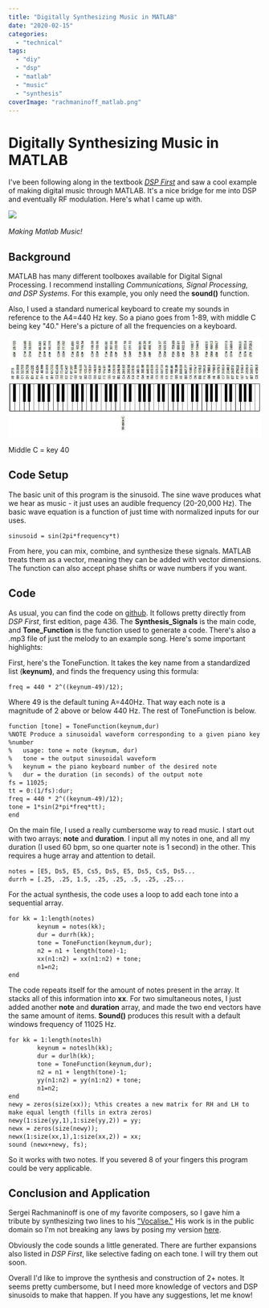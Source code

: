 ```yaml
---
title: "Digitally Synthesizing Music in MATLAB"
date: "2020-02-15"
categories:
  - "technical"
tags:
  - "diy"
  - "dsp"
  - "matlab"
  - "music"
  - "synthesis"
coverImage: "rachmaninoff_matlab.png"
---
```

# Digitally Synthesizing Music in MATLAB

I've been following along in the textbook [_DSP First_](https://www.amazon.com/DSP-First-James-H-McClellan-ebook/dp/B014QHZG0Q) and saw a cool example of making digital music through MATLAB. It's a nice bridge for me into DSP and eventually RF modulation. Here's what I came up with.

![](https://n2wu.files.wordpress.com/2020/02/rachmaninoff_matlab.png?w=640)

_Making Matlab Music!_

## Background

MATLAB has many different toolboxes available for Digital Signal Processing. I recommend installing _Communications, Signal Processing, and DSP Systems_. For this example, you only need the **sound()** function.

Also, I used a standard numerical keyboard to create my sounds in reference to the A4=440 Hz key. So a piano goes from 1-89, with middle C being key "40." Here's a picture of all the frequencies on a keyboard.

![](images/Phys_img024.jpg)

Middle C = key 40

## Code Setup

The basic unit of this program is the sinusoid. The sine wave produces what we hear as music - it just uses an audible frequency (20-20,000 Hz). The basic wave equation is a function of just time with normalized inputs for our uses.

```
sinusoid = sin(2pi*frequency*t)
```

From here, you can mix, combine, and synthesize these signals. MATLAB treats them as a vector, meaning they can be added with vector dimensions. The function can also accept phase shifts or wave numbers if you want.

## Code

As usual, you can find the code on [github](https://github.com/KE8JCT/MATLAB_Music). It follows pretty directly from _DSP First_, first edition, page 436. The **Synthesis\_Signals** is the main code, and **Tone\_Function** is the function used to generate a code. There's also a .mp3 file of just the melody to an example song. Here's some important highlights:

First, here's the ToneFunction. It takes the key name from a standardized list (**keynum)**, and finds the frequency using this formula:

```
freq = 440 * 2^((keynum-49)/12);
```

Where 49 is the default tuning A=440Hz. That way each note is a magnitude of 2 above or below 440 Hz. The rest of ToneFunction is below.

```
function [tone] = ToneFunction(keynum,dur)
%NOTE Produce a sinusoidal waveform corresponding to a given piano key
%number
%   usage: tone = note (keynum, dur)
%   tone = the output sinusoidal waveform
%   keynum = the piano keyboard number of the desired note
%   dur = the duration (in seconds) of the output note
fs = 11025;
tt = 0:(1/fs):dur;
freq = 440 * 2^((keynum-49)/12);
tone = 1*sin(2*pi*freq*tt);
end
```

On the main file, I used a really cumbersome way to read music. I start out with two arrays: **note** and **duration**. I input all my notes in one, and all my duration (I used 60 bpm, so one quarter note is 1 second) in the other. This requires a huge array and attention to detail.

```
notes = [E5, Ds5, E5, Cs5, Ds5, E5, Ds5, Cs5, Ds5...
durrh = [.25, .25, 1.5, .25, .25, .5, .25, .25...
```

For the actual synthesis, the code uses a loop to add each tone into a sequential array.

```
for kk = 1:length(notes)
        keynum = notes(kk);
        dur = durrh(kk);
        tone = ToneFunction(keynum,dur);
        n2 = n1 + length(tone)-1;
        xx(n1:n2) = xx(n1:n2) + tone;
        n1=n2;
end
```

The code repeats itself for the amount of notes present in the array. It stacks all of this information into **xx**. For two simultaneous notes, I just added another **note** and **duration** array, and made the two end vectors have the same amount of items. **Sound()** produces this result with a default windows frequency of 11025 Hz.

```
for kk = 1:length(noteslh)
        keynum = noteslh(kk);
        dur = durlh(kk);
        tone = ToneFunction(keynum,dur);
        n2 = n1 + length(tone)-1;
        yy(n1:n2) = yy(n1:n2) + tone;
        n1=n2;
end
newy = zeros(size(xx)); %this creates a new matrix for RH and LH to make equal length (fills in extra zeros)
newy(1:size(yy,1),1:size(yy,2)) = yy;
newx = zeros(size(newy));
newx(1:size(xx,1),1:size(xx,2)) = xx;
sound (newx+newy, fs);
```

So it works with two notes. If you severed 8 of your fingers this program could be very applicable.

## Conclusion and Application

Sergei Rachmaninoff is one of my favorite composers, so I gave him a tribute by synthesizing two lines to his ["Vocalise."](https://www.youtube.com/watch?v=1yTyYpWqsZU) His work is in the public domain so I'm not breaking any laws by posing my version [here](https://drive.google.com/file/d/1Wr-1sPoJavLM7-gcPQdPSP5Y1hjZ7bZZ/view?usp=sharing).

Obviously the code sounds a little generated. There are further expansions also listed in _DSP First_, like selective fading on each tone. I will try them out soon.

Overall I'd like to improve the synthesis and construction of 2+ notes. It seems pretty cumbersome, but I need more knowledge of vectors and DSP sinusoids to make that happen. If you have any suggestions, let me know!

